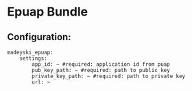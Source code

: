 Epuap Bundle
============

Configuration:
--------------
```
madeyski_epuap:
    settings:
        app_id: ~ #required: application id from puap
        pub_key_path: ~ #required: path to public key
        private_key_path: ~ #required: path to private key
        url: ~
```
